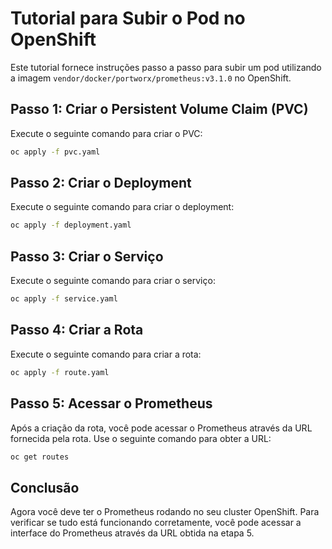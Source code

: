 # Tutorial para Subir o Pod no OpenShift

Este tutorial fornece instruções passo a passo para subir um pod utilizando a imagem `vendor/docker/portworx/prometheus:v3.1.0` no OpenShift.

## Passo 1: Criar o Persistent Volume Claim (PVC)

Execute o seguinte comando para criar o PVC:

```bash
oc apply -f pvc.yaml
```

## Passo 2: Criar o Deployment

Execute o seguinte comando para criar o deployment:

```bash
oc apply -f deployment.yaml
```

## Passo 3: Criar o Serviço

Execute o seguinte comando para criar o serviço:

```bash
oc apply -f service.yaml
```

## Passo 4: Criar a Rota

Execute o seguinte comando para criar a rota:

```bash
oc apply -f route.yaml
```

## Passo 5: Acessar o Prometheus

Após a criação da rota, você pode acessar o Prometheus através da URL fornecida pela rota. Use o seguinte comando para obter a URL:

```bash
oc get routes
```

## Conclusão

Agora você deve ter o Prometheus rodando no seu cluster OpenShift. Para verificar se tudo está funcionando corretamente, você pode acessar a interface do Prometheus através da URL obtida na etapa 5.
